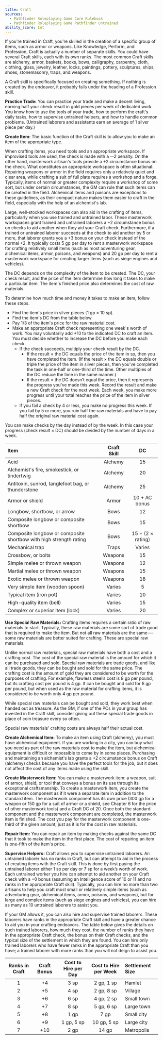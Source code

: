 ```yaml
---
title: Craft
sources:
  - Pathfinder Roleplaying Game Core Rulebook
  - Pathfinder Roleplaying Game Pathfinder Untrained
ability_score: Int
---
```


If you're trained in Craft, you're skilled in the creation of a specific group of items, such as armor or weapons. Like Knowledge, Perform, and Profession, Craft is actually a number of separate skills. You could have several Craft skills, each with its own ranks. The most common Craft skills are alchemy, armor, baskets, books, bows, calligraphy, carpentry, cloth, clothing, glass, jewelry, leather, locks, paintings, pottery, sculptures, ships, shoes, stonemasonry, traps, and weapons.

A Craft skill is specifically focused on creating something. If nothing is created by the endeavor, it probably falls under the heading of a Profession skill.

**Practice Trade:** You can practice your trade and make a decent living, earning half your check result in gold pieces per week of dedicated work. You know how to use the tools of your trade, how to perform the craft's daily tasks, how to supervise untrained helpers, and how to handle common problems. (Untrained laborers and assistants earn an average of 1 silver piece per day.)

**Create Item:** The basic function of the Craft skill is to allow you to make an item of the appropriate type.

When crafting items, you need tools and an appropriate workspace. If improvised tools are used, the check is made with a --2 penalty. On the other hand, masterwork artisan's tools provide a +2 circumstance bonus on the check. What constitutes an appropriate workspace is often situational. Repairing weapons or armor in the field requires only a relatively quiet and clear area, while crafting a suit of full plate requires a workshop and a forge. Typically, items of normal or greater complexity require a workshop of some sort, but under certain circumstances, the GM can rule that such items can be created in the field. Alchemical items and poisons are exceptions to these guidelines, as their compact nature makes them easier to craft in the field, especially with the help of an alchemist's lab.

Large, well-stocked workspaces can also aid in the crafting of items, particularly when you use trained and untrained labor. These masterwork workspaces grant trained and untrained laborers a +2 circumstance bonus on checks to aid another when they aid your Craft check. Furthermore, if a trained or untrained laborer succeeds at the check to aid another by 5 or more, that laborer grants you a +3 bonus on your check instead of the normal +2. It typically costs 5 gp per day to rent a masterwork workspace for crafting relatively small items (such as most adventuring gear, alchemical items, armor, poisons, and weapons) and 20 gp per day to rent a masterwork workspace for creating larger items (such as siege engines and vehicles).

The DC depends on the complexity of the item to be created. The DC, your check result, and the price of the item determine how long it takes to make a particular item. The item's finished price also determines the cost of raw materials.

To determine how much time and money it takes to make an item, follow these steps.

- Find the item's price in silver pieces (1 gp = 10 sp).
- Find the item's DC from the table below.
- Pay 1/3 of the item's price for the raw material cost.
- Make an appropriate Craft check representing one week's worth of work. You may voluntarily add +10 to the indicated DC to craft an item. You must decide whether to increase the DC before you make each check.
  - If the check succeeds, multiply your check result by the DC.
    - If the result × the DC equals the price of the item in sp, then you have completed the item. (If the result × the DC equals double or triple the price of the item in silver pieces, then you've completed the task in one-half or one-third of the time. Other multiples of the DC reduce the time in the same manner.)
    - If the result × the DC doesn't equal the price, then it represents the progress you've made this week. Record the result and make a new Craft check for the next week. Each week, you make more progress until your total reaches the price of the item in silver pieces.
  - If you fail a check by 4 or less, you make no progress this week. If you fail by 5 or more, you ruin half the raw materials and have to pay half the original raw material cost again.

You can make checks by the day instead of by the week. In this case your progress (check result × DC) should be divided by the number of days in a week.

| Item                                                              | Craft Skill |        DC         |
|:------------------------------------------------------------------|:-----------:|:-----------------:|
| Acid                                                              |   Alchemy   |        15         |
| Alchemist's fire, smokestick, or tindertwig                       |   Alchemy   |        20         |
| Antitoxin, sunrod, tanglefoot bag, or thunderstone                |   Alchemy   |        25         |
| Armor or shield                                                   |    Armor    |   10 + AC bonus   |
| Longbow, shortbow, or arrow                                       |    Bows     |        12         |
| Composite longbow or composite shortbow                           |    Bows     |        15         |
| Composite longbow or composite shortbow with high strength rating |    Bows     | 15 + (2 × rating) |
| Mechanical trap                                                   |    Traps    |      Varies       |
| Crossbow, or bolts                                                |   Weapons   |        15         |
| Simple melee or thrown weapon                                     |   Weapons   |        12         |
| Martial melee or thrown weapon                                    |   Weapons   |        15         |
| Exotic melee or thrown weapon                                     |   Weapons   |        18         |
| Very simple item (wooden spoon)                                   |   Varies    |         5         |
| Typical item (iron pot)                                           |   Varies    |        10         |
| High-quality item (bell)                                          |   Varies    |        15         |
| Complex or superior item (lock)                                   |   Varies    |        20         |

**Use Special Raw Materials:** Crafting items requires a certain ratio of raw materials to start. Typically, these raw materials are some sort of trade good that is required to make the item. But not all raw materials are the same---some raw materials are better suited for crafting. These are special raw materials.

Unlike normal raw materials, special raw materials have both a cost and a crafting cost. The cost of the special raw material is the amount for which it can be purchased and sold. Special raw materials are trade goods, and like all trade goods, they can be bought and sold for the same price. The crafting cost is the amount of gold they are considered to be worth for the purposes of crafting. For example, flawless steel’s cost is 8 gp per pound, but its crafting cost per pound is 4 gp. It can be bought and sold for 8 gp per pound, but when used as the raw material for crafting items, it is considered to be worth only 4 gp per pound.

While special raw materials can be bought and sold, they work best when handed out as treasure. As the GM, if one of the PCs in your group has invested in the Craft skill, consider giving out these special trade goods in place of coin treasure every so often.

Special raw materials' crafting costs are always half their actual cost.

**Create Alchemical Item:** To make an item using Craft (alchemy), you must have alchemical equipment. If you are working in a city, you can buy what you need as part of the raw materials cost to make the item, but alchemical equipment is difficult or impossible to come by in some places. Purchasing and maintaining an alchemist's lab grants a +2 circumstance bonus on Craft (alchemy) checks because you have the perfect tools for the job, but it does not affect the cost of any items made using the skill.

**Create Masterwork Item:** You can make a masterwork item: a weapon, suit of armor, shield, or tool that conveys a bonus on its use through its exceptional craftsmanship. To create a masterwork item, you create the masterwork component as if it were a separate item in addition to the standard item. The masterwork component has its own price (300 gp for a weapon or 150 gp for a suit of armor or a shield, see Chapter 6 for the price of other masterwork tools) and a Craft DC of 20. Once both the standard component and the masterwork component are completed, the masterwork item is finished. The cost you pay for the masterwork component is one-third of the given amount, just as it is for the cost in raw materials.

**Repair Item:** You can repair an item by making checks against the same DC that it took to make the item in the first place. The cost of repairing an item is one-fifth of the item's price.

**Supervise Helpers:** Craft allows you to supervise untrained laborers. An untrained laborer has no ranks in Craft, but can attempt to aid in the process of creating items with the Craft skill. This is done by first paying the untrained laborer either 1 sp per day or 7 sp for a week’s worth of work. Each untrained worker you hire can attempt to aid another on your Craft check with a +0 bonus (assuming an Intelligence score of 10 or 11 and no ranks in the appropriate Craft skill). Typically, you can hire no more than two artisans to help you craft most small or relatively simple items (such as adventuring gear, alchemical items, armor, poisons, and weapons), but for large and complex items (such as siege engines and vehicles), you can hire as many as 10 untrained laborers to assist you.

If your GM allows it, you can also hire and supervise trained laborers. These laborers have ranks in the appropriate Craft skill and have a greater chance to aid you in your crafting endeavors. The table below gives the details on such trained laborers, how much they cost, the number of ranks they have in the appropriate Craft check, the bonus on their Craft checks, and the typical size of the settlement in which they are found. You can hire only trained laborers who have fewer ranks in the appropriate Craft than you have; a trained laborer with more ranks than you will not deign to assist you.

| Ranks in Craft | Craft Bonus | Cost to Hire per Day | Cost to Hire per Week | Settlement Size |
|:--------------:|:-----------:|:--------------------:|:---------------------:|:----------------|
|       1        |     +4      |         3 sp         |      2 gp, 1 sp       | Hamlet          |
|       2        |     +5      |         4 sp         |      2 gp, 8 sp       | Village         |
|       3        |     +6      |         6 sp         |      4 gp, 2 sp       | Small town      |
|       4        |     +7      |         8 sp         |      5 gp, 6 sp       | Large town      |
|       5        |     +8      |         1 gp         |         7 gp          | Small city      |
|       6        |     +9      |      1 gp, 5 sp      |      10 gp, 5 sp      | Large city      |
|       7        |     +10     |         2 gp         |         14 gp         | Metropolis      |
